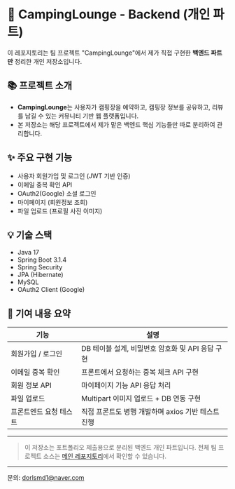 # 🌄 CampingLounge - Backend (개인 파트)

이 레포지토리는 팀 프로젝트 "CampingLounge"에서 제가 직접 구현한 **백엔드 파트만** 정리한 개인 저장소입니다.

## 📚 프로젝트 소개
- **CampingLounge**는 사용자가 캠핑장을 예약하고, 캠핑장 정보를 공유하고, 리뷰를 남길 수 있는 커뮤니티 기반 웹 플랫폼입니다.
- 본 저장소는 해당 프로젝트에서 제가 맡은 백엔드 핵심 기능들만 따로 분리하여 관리합니다.

## ✨ 주요 구현 기능
- 사용자 회원가입 및 로그인 (JWT 기반 인증)
- 이메일 중복 확인 API
- OAuth2(Google) 소셜 로그인
- 마이페이지 (회원정보 조회)
- 파일 업로드 (프로필 사진 이미지)

## 💡 기술 스택
- Java 17
- Spring Boot 3.1.4
- Spring Security
- JPA (Hibernate) 
- MySQL 
- OAuth2 Client (Google)

## 🌟 기여 내용 요약
| 기능             | 설명                                                |
|------------------|-----------------------------------------------------|
| 회원가입 / 로그인     | DB 테이블 설계, 비밀번호 암호화 및 API 응답 구현                    |
| 이메일 중복 확인     | 프론트에서 요청하는 중복 체크 API 구현                             |
| 회원 정보 API      | 마이페이지 기능 API 응답 처리                                 |
| 파일 업로드         | Multipart 이미지 업로드 + DB 연동 구현                         |
| 프론트엔드 요청 테스트 | 직접 프론트도 병행 개발하며 axios 기반 테스트 진행                 |


---

> 이 저장소는 포트폴리오 제출용으로 분리된 백엔드 개인 파트입니다.
> 전체 팀 프로젝트 소스는 [메인 레포지토리](https://github.com/tungasa200/CampingLounge)에서 확인할 수 있습니다.

---

문의: dorlsmd1@naver.com

